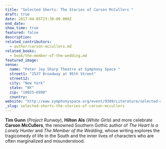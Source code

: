 ```yaml
---
title: "Selected Shorts: The Stories of Carson McCullers "
draft: true
date: 2017-04-05T23:30:00.000Z
end_date:
show_time: true
featured: false
description:
related_contributors:
  - author/carson-mccullers.md
related_books:
  - book/the-member-of-the-wedding.md
featured_image: 
venue:
  name: "Peter Jay Sharp Theatre at Symphony Space "
  street1: "2537 Broadway at 95th Street"
  street12:
  city: "New York"
  state: "NY"
  zip: "10025-6990"
  country:
website: "http://www.symphonyspace.org/event/9309/Literature/selected-shorts-the-stories-of-carson-mccullers-"
_slug: selected-shorts-the-stories-of-carson-mccullers
---
```


**Tim Gunn** (_Project Runway_), **Hilton** **Als** (_White Girls_) and more celebrate **Carson McCullers**, the renowned Southern Gothic author of _The Heart Is a Lonely Hunter_ and _The Member of the Wedding_, whose writing explores the tragicomedy of life in the South and the inner lives of characters who are often marginalized and misunderstood.

